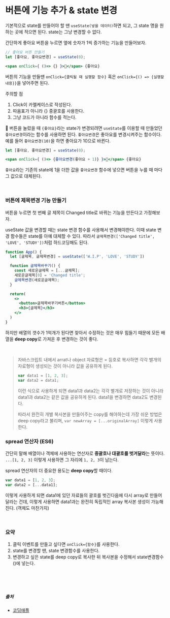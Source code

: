 # 버튼에 기능 추가 & state 변경

기본적으로 state를 만들어야 할 땐 `useState(넣을 데이터)`하면 되고, 그 state 명을 원하는 곳에 적으면 된다.
state는 그냥 변경할 수 없다.

간단하게 좋아요 버튼을 누르면 옆에 숫자가 1씩 증가하는 기능을 만들어보자.
```jsx
// 좋아요 버튼 만들기
let [좋아요, 좋아요변경] = useState(0);

<span onClick={ ()=> {} }>💙</span> {좋아요}
```

버튼의 기능을 만들땐 `onClick={클릭될 때 실행할 함수}` 혹은 `onClick={() => {실행할 내용}}`을 넣어주면 된다.

주의할 점
1. Click이 카멜케이스로 작성된다.
2. 따옴표가 아니라 {} 중괄호를 사용한다.
3. 그냥 코드가 아니라 함수를 적는다.

💙 버튼을 눌렀을 때 `{좋아요}`라는 state가 변경되려면 `useState`를 이용할 때 만들었던 `좋아요변경`이라는 함수를 사용하면 된다. `좋아요변경`은 좋아요를 변경시켜주는 함수이다. 예를 들어 `좋아요변경(10)`을 하면 좋아요가 10으로 바뀐다.

```jsx
let [좋아요, 좋아요변경] = useState(0);

<span onClick={ ()=> {좋아요변경(좋아요 + 1)} }>💙</span> {좋아요}
```
`좋아요`라는 기존의 state에 1을 더한 값을 `좋아요변경` 함수에 넣으면 버튼을 누를 때 마다 그 값으로 대체된다.


<br />

### 버튼에 제목변경 기능 만들기
버튼을 누르면 첫 번째 글 제목이 Changed title로 바뀌는 기능을 만든다고 가정해보자. 

useState 값을 변경할 때는 state 변경 함수를 사용해서 변경해야한다. 이때 state 변경 함수들은 state를 아예 대체할 수 있다. 따라서 `글제목변경(['Changed title', 'LOVE', 'STUDY'])`처럼 하드코딩해도 된다. 
```jsx
function App() {
  let [글제목, 글제목변경] = useState(['W.I.P', 'LOVE', 'STUDY'])

  function 글제목바꾸기() {
    const 새로운글제목 = [...글제목];
    새로운글제목[0] = 'Changed title';
    글제목변경(새로운글제목);
  }

  return(
    <>
      <button>글제목바꾸기버튼</button>
      <h3>{글제목}</h3>
    </>
  )
}
```
하지만 배열의 갯수가 1억개가 된다면 찾아서 수정하는 것은 매우 힘들기 때문에 모든 배열을 **deep copy**로 가져온 후 변경하는 것이 좋다. 

<br />

> 자바스크립트 내에서 arrat나 object 자료형은 = 등호로 복사하면 각각 별개의 자료형이 생성되는 것이 아니라 값을 공유하게 된다.
> ```js
> var data1 = [1, 2, 3];
> var data2 = data1;
> ```
> 이런 식으로 사용하게 되면 data1과 data2는 각각 별개로 저장하는 것이 아니라 data1과 data2는 같은 값을 공유하게 된다. data1을 변경하면 data2도 변경된다.
> 
> 따라서 완전히 개별 복사본을 만들어주는 copy를 해야하는데 가장 쉬운 방법은 deep copy라고 불리며, `var newArray = [...originalArray]` 이렇게 사용한다.

### spread 연산자 (ES6)
간단히 말해 배열이나 객체에 사용하는 연산자로 **중괄호나 대괄호를 벗겨달라**는 뜻이다. `...[1, 2, 3]` 이렇게 사용하면 그 자리에 `1, 2, 3`이 남는다. 

spread 연산자의 더 중요한 용도는 **deep copy**할 때이다.
```jsx
var data1 = [1, 2, 3];
var data2 = [...data1];
```
이렇게 사용하게 되면 data1에 있던 자료들의 괄호를 벗긴다음에 다시 array로 만들어 달라는 건데, 이렇게 사용하면 data1과는 완전히 독립적인 array 복사본 생성이 가능해진다. (객체도 마찬가지) 

<br />

### 요약
1. 클릭 이벤트를 만들고 싶다면 `onClick={함수}`를 사용한다.
2. state를 변경할 땐, state 변경함수를 사용한다.
3. 변경하고 싶은 state를 deep copy로 복사한 뒤 복사본을 수정해서 state변경함수()에 넣는다. 

<br />
<br />
<br />

##### 출처
- [코딩애플](https://online.codingapple.com/unit/react4-setstate-usestate-onclick-eventhandler/?id=2305)